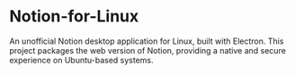 # Notion-for-Linux
An unofficial Notion desktop application for Linux, built with Electron. This project packages the web version of Notion, providing a native and secure experience on Ubuntu-based systems.
